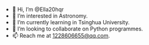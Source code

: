 - 👋 Hi, I’m @Ella20hqr
- 👀 I’m interested in Astronomy.
- 🌱 I’m currently learning in Tsinghua University.
- 💞️ I’m looking to collaborate on Python programmes.
- 📫 Reach me at 1228606655@qq.com.

<!---
Ella20hqr/Ella20hqr is a ✨ special ✨ repository because its `README.md` (this file) appears on your GitHub profile.
You can click the Preview link to take a look at your changes.
--->
